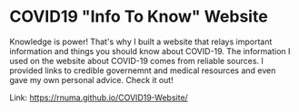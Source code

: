 # COVID19 "Info To Know" Website
Knowledge is power! That's why I built a website that relays important information and things you should know about COVID-19. The information I used on the website about COVID-19 comes from reliable sources. I provided links to credible governemnt and medical resources and even gave my own personal advice. Check it out!

Link: https://rnuma.github.io/COVID19-Website/

